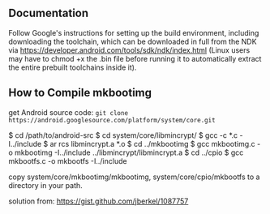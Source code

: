 Documentation
-------------

Follow Google's instructions for setting up the build environment, including downloading the toolchain, which can be downloaded in full from the NDK via https://developer.android.com/tools/sdk/ndk/index.html (Linux users may have to chmod +x the .bin file before running it to automatically extract the entire prebuilt toolchains inside it).

How to Compile mkbootimg
------------------------

get Android source code: `git clone https://android.googlesource.com/platform/system/core.git`

$ cd /path/to/android-src
$ cd system/core/libmincrypt/
$ gcc -c *.c -I../include
$ ar rcs libmincrypt.a  *.o
$ cd ../mkbootimg
$ gcc mkbootimg.c -o mkbootimg -I../include ../libmincrypt/libmincrypt.a
$ cd ../cpio
$ gcc mkbootfs.c  -o mkbootfs -I../include

copy system/core/mkbootimg/mkbootimg, system/core/cpio/mkbootfs to a directory in your path.

solution from: https://gist.github.com/jberkel/1087757

